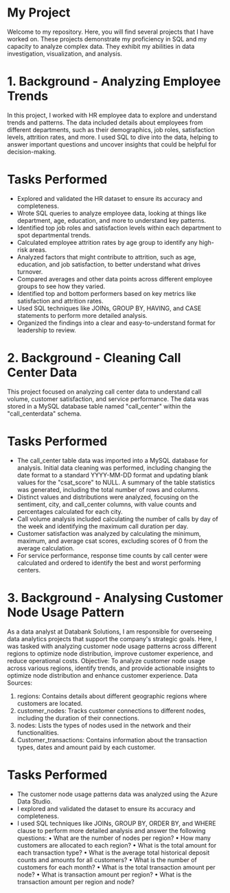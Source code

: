 # My Project
Welcome to my repository. Here, you will find several projects that I have worked on.
These projects demonstrate my proficiency in SQL and my capacity to analyze complex data. They exhibit my abilities in data investigation, visualization, and analysis. 

# 1. Background -  Analyzing Employee Trends
In this project, I worked with HR employee data to explore and understand trends and patterns. The data included details about employees from different departments, such as their demographics, job roles, satisfaction levels, attrition rates, and more.
I used SQL to dive into the data, helping to answer important questions and uncover insights that could be helpful for decision-making.
# Tasks Performed
 - Explored and validated the HR dataset to ensure its accuracy and completeness.
 - Wrote SQL queries to analyze employee data, looking at things like department, age, education, and more to understand key patterns.
 - Identified top job roles and satisfaction levels within each department to spot departmental trends.
 - Calculated employee attrition rates by age group to identify any high-risk areas.
 - Analyzed factors that might contribute to attrition, such as age, education, and job satisfaction, to better understand what drives turnover.
 - Compared averages and other data points across different employee groups to see how they varied.
 - Identified top and bottom performers based on key metrics like satisfaction and attrition rates.
 - Used SQL techniques like JOINs, GROUP BY, HAVING, and CASE statements to perform more detailed analysis.
 - Organized the findings into a clear and easy-to-understand format for leadership to review.


# 2. Background - Cleaning Call Center Data 
This project focused on analyzing call center data to understand call volume, customer satisfaction, and service performance. The data was stored in a MySQL database table named "call_center" within the "call_centerdata" schema.
# Tasks Performed
 - The call_center table data was imported into a MySQL database for analysis. Initial data cleaning was performed, including changing the date format to a standard YYYY-MM-DD format and updating blank values for the "csat_score" to NULL. A summary of the table statistics was generated, including the total number of rows and columns.
 - Distinct values and distributions were analyzed, focusing on the sentiment, city, and call_center columns, with value counts and percentages calculated for each city.
 - Call volume analysis included calculating the number of calls by day of the week and identifying the maximum call duration per day.
 - Customer satisfaction was analyzed by calculating the minimum, maximum, and average csat scores, excluding scores of 0 from the average calculation.
 - For service performance, response time counts by call center were calculated and ordered to identify the best and worst performing centers.

# 3. Background - Analysing Customer Node Usage Pattern
As a data analyst at Databank Solutions, I am responsible for overseeing data analytics projects that support the company's strategic goals. Here, I was tasked with analyzing customer node usage patterns across different regions to optimize node distribution, improve customer experience, and reduce operational costs.
Objective:
To analyze customer node usage across various regions, identify trends, and provide actionable insights to optimize node distribution and enhance customer experience.
Data Sources:
1.	regions: Contains details about different geographic regions where customers are located.
2.	customer_nodes: Tracks customer connections to different nodes, including the duration of their connections.
3.	nodes: Lists the types of nodes used in the network and their functionalities.
4.	Customer_transactions: Contains information about the transaction types, dates and amount paid by each customer.
# Tasks Performed
- The customer node usage patterns data was analyzed using the Azure Data Studio.
- I explored and validated the dataset to ensure its accuracy and completeness.
- I used SQL techniques like JOINs, GROUP BY, ORDER BY, and WHERE clause to perform more detailed analysis and answer the following questions:
•	What are the number of nodes per region?
•	How many customers are allocated to each region?
•	What is the total amount for each transaction type?
•	What is the average total historical deposit counts and amounts for all customers?
•	What is the number of customers for each month?
•	What is the total transaction amount per node?
•	What is transaction amount per region?
•	What is the transaction amount per region and node?



